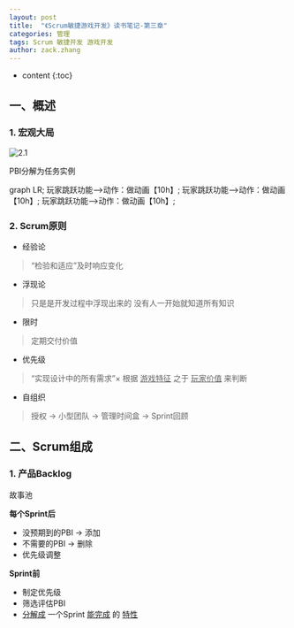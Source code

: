 ```yaml
---
layout: post
title:  "《Scrum敏捷游戏开发》读书笔记-第三章"
categories: 管理
tags: Scrum 敏捷开发 游戏开发
author: zack.zhang
---
```


* content
{:toc}

<!-- more -->

## 一、概述

### 1. 宏观大局

![2.1](https://zd304.github.io/assets/img/scrum-3.1.png)<br/>

PBI分解为任务实例

<div class="mermaid">
	graph LR;
	玩家跳跃功能-->动作：做动画【10h】;
	玩家跳跃功能-->动作：做动画【10h】;
	玩家跳跃功能-->动作：做动画【10h】;
</div>
<script>
	mermaid.initialize({startOnLoad:true});
</script>

### 2. Scrum原则

* 经验论
> “检验和适应”及时响应变化
* 浮现论
> 只是是开发过程中浮现出来的
> 没有人一开始就知道所有知识
* 限时
> 定期交付价值
* 优先级
> “实现设计中的所有需求”×
> 根据 <u>游戏特征</u> 之于 <u>玩家价值</u> 来判断
* 自组织
> 授权 → 小型团队 → 管理时间盒 → Sprint回顾

## 二、Scrum组成

### 1. 产品Backlog

故事池

**每个Sprint后**

* 没预期到的PBI → 添加
* 不需要的PBI → 删除
* 优先级调整

**Sprint前**

* 制定优先级
* 筛选评估PBI
* <u>分解成</u> 一个Sprint <u>能完成</u> 的 <u>特性</u>
	
